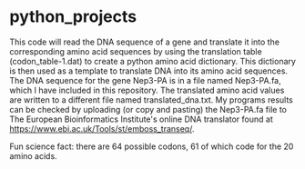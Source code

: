# python_projects

This code will read the DNA sequence of a gene and translate it into the corresponding amino acid sequences by using the translation table (codon_table-1.dat) to create a python amino acid dictionary. This dictionary is then used as a template to translate DNA into its amino acid sequences. The DNA sequence for the gene 
Nep3-PA is in a file named Nep3-PA.fa, which I have included in this repository. The translated amino acid values are written to a different file named translated_dna.txt. My programs results can be checked by uploading (or copy and pasting) the Nep3-PA.fa file to The European Bioinformatics Institute's online DNA translator found at https://www.ebi.ac.uk/Tools/st/emboss_transeq/.

Fun science fact: there are 64 possible codons, 61 of which code for the 20 amino acids. 
